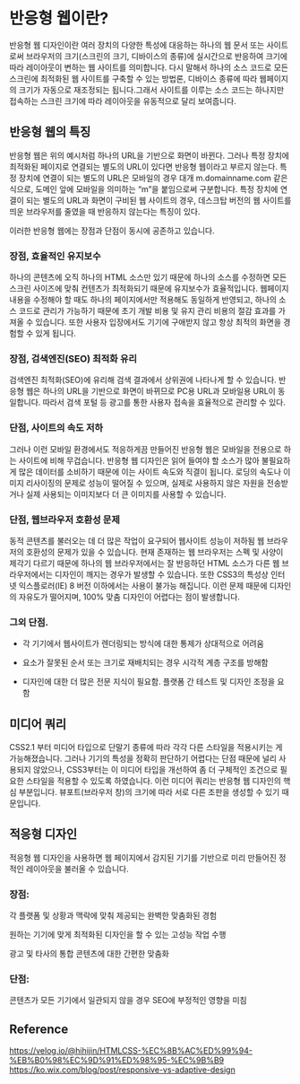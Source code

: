# 반응형 웹이란?

반응형 웹 디자인이란 여러 장치의 다양한 특성에 대응하는 하나의 웹 문서 또는 사이트로써 브라우저의 크기(스크린의 크기, 디바이스의 종류)에 실시간으로 반응하여 크기에 따라 레이아웃이 변하는 웹 사이트를 의미합니다. 다시 말해서 하나의 소스 코드로 모든 스크린에 최적화된 웹 사이트를 구축할 수 있는 방법론, 디바이스 종류에 따라 웹페이지의 크기가 자동으로 재조정되는 됩니다.그래서 사이트를 이루는 소스 코드는 하나지만 접속하는 스크린 크기에 따라 레이아웃을 유동적으로 달리 보여줍니다.

## 반응형 웹의 특징

반응형 웹은 위의 예시처럼 하나의 URL을 기반으로 화면이 바뀐다. 그러나 특정 장치에 최적화된 페이지로 연결되는 별도의 URL이 있다면 반응형 웹이라고 부르지 않는다. 특정 장치에 연결이 되는 별도의 URL은 모바일의 경우 대개 m.domainname.com 같은 식으로, 도메인 앞에 모바일을 의미하는 “m”을 붙임으로써 구분합니다. 특정 장치에 연결이 되는 별도의 URL과 화면이 구비된 웹 사이트의 경우, 데스크탑 버전의 웹 사이트를 띄운 브라우저를 줄였을 때 반응하지 않는다는 특징이 있다.

이러한 반응형 웹에는 장점과 단점이 동시에 공존하고 있습니다.

### 장점, 효율적인 유지보수

하나의 콘텐츠에 오직 하나의 HTML 소스만 있기 때문에 하나의 소스를 수정하면 모든 스크린 사이즈에 맞춰 컨텐츠가 최적화되기 때문에 유지보수가 효율적입니다. 웹페이지 내용을 수정해야 할 때도 하나의 페이지에서만 적용해도 동일하게 반영되고, 하나의 소스 코드로 관리가 가능하기 때문에 초기 개발 비용 및 유지 관리 비용의 절감 효과를 가져올 수 있습니다. 또한 사용자 입장에서도 기기에 구애받지 않고 항상 최적의 화면을 경험할 수 있게 됩니다.

### 장점, 검색엔진(SEO) 최적화 유리

검색엔진 최적화(SEO)에 유리해 검색 결과에서 상위권에 나타나게 할 수 있습니다. 반응형 웹은 하나의 URL을 기반으로 화면이 바뀌므로 PC용 URL과 모바일용 URL이 동일합니다. 따라서 검색 포털 등 광고를 통한 사용자 접속을 효율적으로 관리할 수 있다.

### 단점, 사이트의 속도 저하

그러나 이런 모바일 환경에서도 적응하게끔 만들어진 반응형 웹은 모바일을 전용으로 하는 사이트에 비해 무겁습니다. 반응형 웹 디자인은 읽어 들여야 할 소스가 많아 불필요하게 많은 데이터를 소비하기 때문에 이는 사이트 속도와 직결이 됩니다. 로딩의 속도나 이미지 리사이징의 문제로 성능이 떨어질 수 있으며, 실제로 사용하지 않은 자원을 전송받거나 실제 사용되는 이미지보다 더 큰 이미지를 사용할 수 있습니다.

### 단점, 웹브라우저 호환성 문제

동적 콘텐츠를 불러오는 데 더 많은 작업이 요구되어 웹사이트 성능이 저하됨
웹 브라우저의 호환성의 문제가 있을 수 있습니다. 현재 존재하는 웹 브라우저는 스펙 및 사양이 제각기 다르기 때문에 하나의 웹 브라우저에서는 잘 반응하던 HTML 소스가 다른 웹 브라우저에서는 디자인이 깨지는 경우가 발생할 수 있습니다. 또한 CSS3의 특성상 인터넷 익스플로러(IE) 8 버전 이하에서는 사용이 불가능 해집니다. 이런 문제 때문에 디자인의 자유도가 떨어지며, 100% 맞춤 디자인이 어렵다는 점이 발생합니다.

### 그외 단점.

- 각 기기에서 웹사이트가 렌더링되는 방식에 대한 통제가 상대적으로 어려움

- 요소가 잘못된 순서 또는 크기로 재배치되는 경우 시각적 계층 구조를 방해함

- 디자인에 대한 더 많은 전문 지식이 필요함. 플랫폼 간 테스트 및 디자인 조정을 요함

## 미디어 쿼리

CSS2.1 부터 미디어 타입으로 단말기 종류에 따라 각각 다른 스타일을 적용시키는 게 가능해졌습니다. 그러나 기기의 특성을 정확히 판단하기 어렵다는 단점 때문에 널리 사용되지 않았으나, CSS3부터는 이 미디어 타입을 개선하여 좀 더 구체적인 조건으로 필요한 스타일을 적용할 수 있도록 하였습니다. 이런 미디어 쿼리는 반응형 웹 디자인의 핵심 부분입니다. 뷰포트(브라우저 창)의 크기에 따라 서로 다른 조판을 생성할 수 있기 때문입니다.

## 적응형 디자인

적응형 웹 디자인을 사용하면 웹 페이지에서 감지된 기기를 기반으로 미리 만들어진 정적인 레이아웃을 불러올 수 있습니다. 

### 장점:

각 플랫폼 및 상황과 맥락에 맞춰 제공되는 완벽한 맞춤화된 경험

원하는 기기에 맞게 최적화된 디자인을 할 수 있는 고성능 작업 수행

광고 및 타사의 통합 콘텐츠에 대한 간편한 맞춤화

### 단점:

콘텐츠가 모든 기기에서 일관되지 않을 경우 SEO에 부정적인 영향을 미침

## Reference

https://velog.io/@hihijin/HTMLCSS-%EC%8B%AC%ED%99%94-%EB%B0%98%EC%9D%91%ED%98%95-%EC%9B%B9
https://ko.wix.com/blog/post/responsive-vs-adaptive-design
